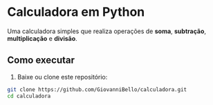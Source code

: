 # Calculadora em Python

Uma calculadora simples que realiza operações de **soma**, **subtração**, **multiplicação** e **divisão**.

## Como executar

1. Baixe ou clone este repositório:
```bash
git clone https://github.com/GiovanniBello/calculadora.git
cd calculadora

  

